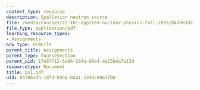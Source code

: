 ```yaml
---
content_type: resource
description: Spallation neutron source
file: /media/courses/22-101-applied-nuclear-physics-fall-2003/047063da18fd09a00aa1134428067708_ps1.pdf
file_type: application/pdf
learning_resource_types:
- Assignments
ocw_type: OCWFile
parent_title: Assignments
parent_type: CourseSection
parent_uid: 17e8ff12-6e84-284a-09e4-aa15bea7a139
resourcetype: Document
title: ps1.pdf
uid: 047063da-18fd-09a0-0aa1-134428067708
---
```

